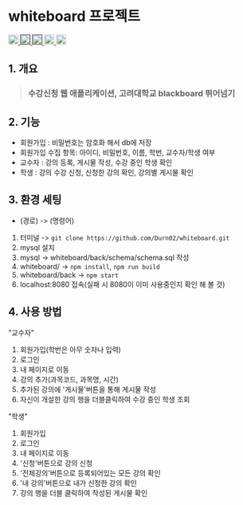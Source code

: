 # whiteboard 프로젝트

<a href="https://ko.legacy.reactjs.org/">
  <img height="20" src="https://img.shields.io/badge/React-61DAFB?style=flat&logo=react&logoColor=black"/>
</a>
<a href="">
  <img height="20" src="https://img.shields.io/badge/CSSModules-000000?style=flat&logo=cssmodules&logoColor=white"/>
</a>
<a href="">
<img height="20" src="https://img.shields.io/badge/JavaScript-F7DF1E?style=flat&logo=javascript&logoColor=black"/>
</a>
<a href="https://nodejs.org/en">
  <img height="20" src="https://img.shields.io/badge/Node.js-339933?style=flat&logo=nodedotjs&logoColor=black"/>
</a>
<a href="https://www.mysql.com/">
  <img height="20" src="https://img.shields.io/badge/Mysql-4479A1?style=flat&logo=mysql&logoColor=black"/>
</a>

## 1. 개요

> ### 수강신청 웹 애플리케이션, 고려대학교 blackboard 뛰어넘기

## 2. 기능

- 회원가입 : 비밀번호는 암호화 해서 db에 저장
- 회원가입 수집 항목: 아이디, 비밀번호, 이름, 학번, 교수자/학생 여부
- 교수자 : 강의 등록, 게시물 작성, 수강 중인 학생 확인
- 학생 : 강의 수강 신청, 신청한 강의 확인, 강의별 게시물 확인

## 3. 환경 세팅

- (경로) -> (명령어)

1. 터미널 -> `git clone https://github.com/Durn02/whiteboard.git`
2. mysql 설치
3. mysql -> whiteboard/back/schema/schema.sql 작성
4. whiteboard/ -> `npm install`, `npm run build`
5. whiteboard/back -> `npm start`
6. localhost:8080 접속(실패 시 8080이 이미 사용중인지 확인 해 볼 것)

## 4. 사용 방법

"교수자"

1. 회원가입(학번은 아무 숫자나 입력)
1. 로그인
1. 내 페이지로 이동
1. 강의 추가(과목코드, 과목명, 시간)
1. 추가된 강의에 '게시물'버튼을 통해 게시물 작성
1. 자신이 개설한 강의 행을 더블클릭하여 수강 중인 학생 조회

"학생"

1. 회원가입
1. 로그인
1. 내 페이지로 이동
1. '신청'버튼으로 강의 신청
1. '전체강의'버튼으로 등록되어있는 모든 강의 확인
1. '내 강의'버튼으로 내가 신청한 강의 확인
1. 강의 행을 더블 클릭하여 작성된 게시물 확인
